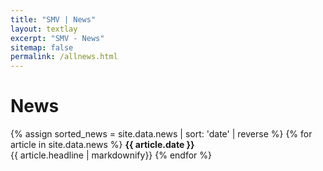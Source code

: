 ```yaml
---
title: "SMV | News"
layout: textlay
excerpt: "SMV - News"
sitemap: false
permalink: /allnews.html
---
```


# News
{% assign sorted_news = site.data.news | sort: 'date' | reverse %}
{% for article in site.data.news %}
<strong>{{ article.date }}</strong><br>
  {{ article.headline | markdownify}}
{% endfor %}
